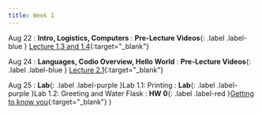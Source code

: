 ```yaml
---
title: Week 1
---
```


Aug 22
: **Intro, Logistics, Computers**
: **Pre-Lecture Videos**{: .label .label-blue } [Lecture 1.3 and 1.4](https://youtube.com/playlist?list=PLr509y092L29Yfu6uie3T0ArYdJsuKpeQ){:target="_blank"}
  

Aug 24
: **Languages, Codio Overview,  Hello World**
: **Pre-Lecture Videos**{: .label .label-blue } [Lecture 2.1](https://youtube.com/playlist?list=PLr509y092L28k205TvV5QwoqRMUsOn5Ch){:target="_blank"}

Aug 25
: **Lab**{: .label .label-purple }Lab 1.1: Printing
: **Lab**{: .label .label-purple }Lab 1.2: Greeting and Water Flask
: **HW 0**{: .label .label-red }[Getting to know you](https://forms.gle/rz4Y7xan5WhtE4Lt8){:target="_blank"} )

